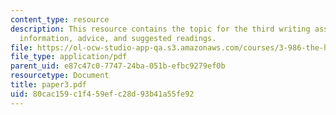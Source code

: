 ```yaml
---
content_type: resource
description: This resource contains the topic for the third writing assignment, background
  information, advice, and suggested readings.
file: https://ol-ocw-studio-app-qa.s3.amazonaws.com/courses/3-986-the-human-past-introduction-to-archaeology-fall-2006/80cac159c1f459efc28d93b41a55fe92_paper3.pdf
file_type: application/pdf
parent_uid: e87c47c0-7747-24ba-051b-efbc9279ef0b
resourcetype: Document
title: paper3.pdf
uid: 80cac159-c1f4-59ef-c28d-93b41a55fe92
---
```

